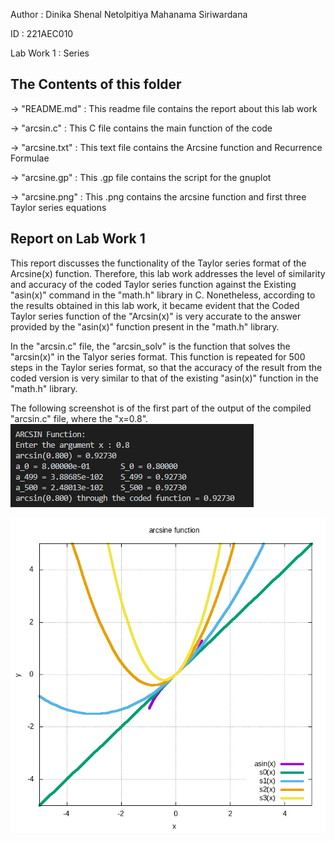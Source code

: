 Author : Dinika Shenal Netolpitiya Mahanama Siriwardana

ID : 221AEC010

Lab Work 1 : Series

## The Contents of this folder

-> "README.md" : This readme file contains the report about this lab work

-> "arcsin.c" : This C file contains the main function of the code 

-> "arcsine.txt" : This text file contains the Arcsine function and Recurrence Formulae

-> "arcsine.gp" : This .gp file contains the script for the gnuplot

-> "arcsine.png" : This .png contains the arcsine function and first three Taylor series equations

## Report on Lab Work 1

This report discusses the functionality of the Taylor series format of the Arcsine(x) function. Therefore, this lab work addresses the level of similarity and accuracy of the coded Taylor series function against the Existing "asin(x)" command in the "math.h" library in C. Nonetheless, according to the results obtained in this lab work, it became evident that the Coded Taylor series function of the "Arcsin(x)" is very accurate to the answer provided by the "asin(x)" function present in the "math.h" library.

In the "arcsin.c" file, the "arcsin_solv" is the function that solves the "arcsin(x)" in the Talyor series format. This function is repeated for 500 steps in the Taylor series format, so that the accuracy of the result from the coded version is very similar to that of the existing "asin(x)" function in the "math.h" library.

The following screenshot is of the first part of the output of the compiled "arcsin.c" file, where the "x=0.8".
![](sample_screenshots/first_half.png)

![](arcsine.png)
